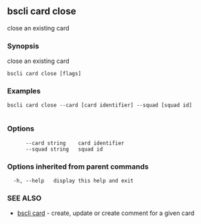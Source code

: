 ## bscli card close

close an existing card

### Synopsis

close an existing card
	

```
bscli card close [flags]
```

### Examples

```
bscli card close --card [card identifier] --squad [squad id]
	
```

### Options

```
      --card string    card identifier
      --squad string   squad id
```

### Options inherited from parent commands

```
  -h, --help   display this help and exit
```

### SEE ALSO

* [bscli card](bscli_card.md)	 - create, update or create comment for a given card

